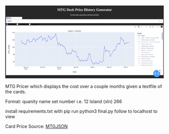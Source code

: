 ![alt text](https://github.com/Jaksmiths/MTGDeckPricer/blob/master/Example.png?raw=true)

MTG Pricer which displays the cost over a couple months given a textfile of the cards.

Format: quanity name set number
i.e. 12 Island (xln) 266

install requirements.txt with pip
run python3 final.py
follow to localhost to view

Card Price Source: [MTGJSON](https://mtgjson.com/)